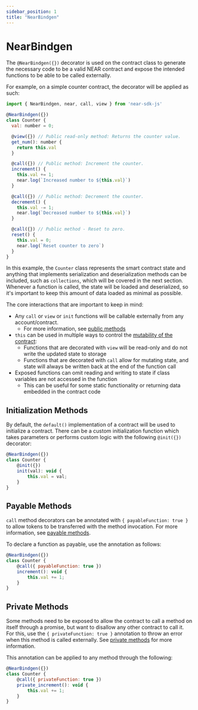 ```yaml
---
sidebar_position: 1
title: "NearBindgen"
---
```


# NearBindgen

The `@NearBindgen({})` decorator is used on the contract class to generate the necessary code to be a valid NEAR contract and expose the intended functions to be able to be called externally.

For example, on a simple counter contract, the decorator will be applied as such:

```javascript
import { NearBindgen, near, call, view } from 'near-sdk-js'

@NearBindgen({})
class Counter {
  val: number = 0;

  @view({}) // Public read-only method: Returns the counter value.
  get_num(): number {
    return this.val
  }

  @call({}) // Public method: Increment the counter.
  increment() {
    this.val += 1;
    near.log(`Increased number to ${this.val}`)
  }

  @call({}) // Public method: Decrement the counter.
  decrement() {
    this.val -= 1;
    near.log(`Decreased number to ${this.val}`)
  }

  @call({}) // Public method - Reset to zero.
  reset() {
    this.val = 0;
    near.log(`Reset counter to zero`)
  }
}
```

In this example, the `Counter` class represents the smart contract state and anything that implements serialization and deserialization methods can be included, such as `collections`, which will be covered in the next section. Whenever a function is called, the state will be loaded and deserialized, so it's important to keep this amount of data loaded as minimal as possible.

The core interactions that are important to keep in mind:
- Any `call` or `view` or `init` functions will be callable externally from any account/contract.
  - For more information, see [public methods](../contract-interface/public-methods.md)
- `this` can be used in multiple ways to control the [mutability of the contract](../contract-interface/contract-mutability.md):
  - Functions that are decorated with `view` will be read-only and do not write the updated state to storage
  - Functions that are decorated with `call` allow for mutating state, and state will always be written back at the end of the function call
- Exposed functions can omit reading and writing to state if class variables are not accessed in the function
  - This can be useful for some static functionality or returning data embedded in the contract code

<!-- TODO include link to near_bindgen docs, when they aren't empty -->

## Initialization Methods

By default, the `default()` implementation of a contract will be used to initialize a contract. There can be a custom initialization function which takes parameters or performs custom logic with the following `@init({})` decorator:

```javascript
@NearBindgen({})
class Counter {
    @init({})
    init(val): void {
        this.val = val;
    }
}
```

## Payable Methods

`call` method decorators can be annotated with `{ payableFunction: true }` to allow tokens to be transferred with the method invocation. For more information, see [payable methods](../contract-interface/payable-methods.md).

To declare a function as payable, use the annotation as follows:

```javascript
@NearBindgen({})
class Counter {
    @call({ payableFunction: true })
    increment(): void {
        this.val += 1;
    }
}
```

## Private Methods

Some methods need to be exposed to allow the contract to call a method on itself through a promise, but want to disallow any other contract to call it. For this, use the `{ privateFunction: true }` annotation to throw an error when this method is called externally. See [private methods](../contract-interface/private-methods.md) for more information.

This annotation can be applied to any method through the following:

```javascript
@NearBindgen({})
class Counter {
    @call({ privateFunction: true })
    private_increment(): void {
        this.val += 1;
    }
}
```
